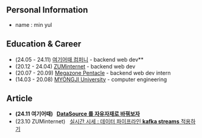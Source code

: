 ## Personal Information
- name : min yul

## Education & Career 
- (24.05 - 24.11) [여기어때 컴퍼니](https://gccompany.co.kr/) - backend web dev**
- (20.12 - 24.04) [ZUMinternet](https://zum.com/) - backend web dev
- (20.07 - 20.09) [Megazone Pentacle](https://www.pentacle.co.kr/#MAIN) - backend web dev intern
- (14.03 - 20.08) [MYONGJI University](https://www.mju.ac.kr/sites/mjukr/intro/intro.html) - computer engineering

## Article
- **(24.11 여기어때) &nbsp; [DataSource 를 자유자재로 바꿔보자](https://albbloomer.github.io)**
- (23.10 ZUMinternet) &nbsp; [실시간 시세 : 데이터 파이프라인 **kafka streams** 적용하기](https://albbloomer.github.io/kafkastreams20231202/)
